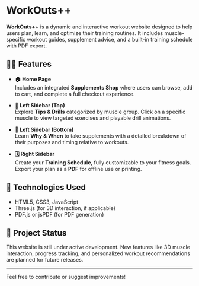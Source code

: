 # WorkOuts++

**WorkOuts++** is a dynamic and interactive workout website designed to help users plan, learn, and optimize their training routines. It includes muscle-specific workout guides, supplement advice, and a built-in training schedule with PDF export.

## 🏋️‍♂️ Features

- **🏠 Home Page**  
  Includes an integrated **Supplements Shop** where users can browse, add to cart, and complete a full checkout experience.

- **💪 Left Sidebar (Top)**  
  Explore **Tips & Drills** categorized by muscle group. Click on a specific muscle to view targeted exercises and playable drill animations.

- **🧴 Left Sidebar (Bottom)**  
  Learn **Why & When** to take supplements with a detailed breakdown of their purposes and timing relative to workouts.

- **🗓️ Right Sidebar**  
  Create your **Training Schedule**, fully customizable to your fitness goals. Export your plan as a **PDF** for offline use or printing.

## 🚀 Technologies Used

- HTML5, CSS3, JavaScript
- Three.js (for 3D interaction, if applicable)
- PDF.js or jsPDF (for PDF generation)

## 📁 Project Status

This website is still under active development. New features like 3D muscle interaction, progress tracking, and personalized workout recommendations are planned for future releases.

---

Feel free to contribute or suggest improvements!
